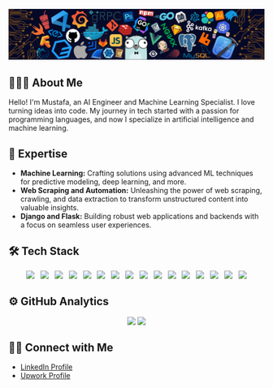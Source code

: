 ![](assets/header.png)

## 👨🏻‍💻 About Me

Hello! I'm Mustafa, an AI Engineer and Machine Learning Specialist. I love turning ideas into code. My journey in tech started with a passion for programming languages, and now I specialize in artificial intelligence and machine learning.

## 🤖 Expertise

*   **Machine Learning:** Crafting solutions using advanced ML techniques for predictive modeling, deep learning, and more.
*   **Web Scraping and Automation:** Unleashing the power of web scraping, crawling, and data extraction to transform unstructured content into valuable insights.
*   **Django and Flask:** Building robust web applications and backends with a focus on seamless user experiences.

## 🛠 Tech Stack
<p align="center">
  <img width="40px" src="https://cdn.jsdelivr.net/gh/devicons/devicon/icons/python/python-original.svg">&nbsp;&nbsp;
  <img width="40px" src="https://cdn.jsdelivr.net/gh/devicons/devicon/icons/javascript/javascript-original.svg">&nbsp;&nbsp;
  <img width="40px" src="https://cdn.jsdelivr.net/gh/devicons/devicon/icons/cplusplus/cplusplus-original.svg">&nbsp;&nbsp;
  <img width="40px" src="https://cdn.jsdelivr.net/gh/devicons/devicon/icons/tensorflow/tensorflow-original.svg">&nbsp;&nbsp;
  <img width="40px" src="https://cdn.jsdelivr.net/gh/devicons/devicon/icons/pytorch/pytorch-original.svg">&nbsp;&nbsp;
  <img width="40px" src="https://cdn.jsdelivr.net/gh/devicons/devicon/icons/numpy/numpy-original.svg">&nbsp;&nbsp;
  <img width="40px" src="https://cdn.jsdelivr.net/gh/devicons/devicon/icons/pandas/pandas-original.svg">&nbsp;&nbsp;
  <img width="40px" src="https://cdn.jsdelivr.net/gh/devicons/devicon/icons/django/django-plain.svg">&nbsp;&nbsp;
  <img width="40px" src="https://cdn.jsdelivr.net/gh/devicons/devicon/icons/flask/flask-original.svg">&nbsp;&nbsp;
  <img width="40px" src="https://cdn.jsdelivr.net/gh/devicons/devicon/icons/opencv/opencv-original.svg">&nbsp;&nbsp;
  <img width="40px" src="https://cdn.jsdelivr.net/gh/devicons/devicon/icons/selenium/selenium-original.svg">&nbsp;&nbsp;
  <img width="40px" src="https://cdn.jsdelivr.net/gh/devicons/devicon/icons/git/git-original.svg">&nbsp;&nbsp;
  <img width="40px" src="https://cdn.jsdelivr.net/gh/devicons/devicon/icons/linux/linux-original.svg">&nbsp;&nbsp;
  <img width="40px" src="https://cdn.jsdelivr.net/gh/devicons/devicon/icons/docker/docker-original-wordmark.svg">&nbsp;&nbsp;
  <img width="40px" src="https://cdn.jsdelivr.net/gh/devicons/devicon/icons/amazonwebservices/amazonwebservices-original.svg">&nbsp;&nbsp;
  <img width="40px" src="https://cdn.jsdelivr.net/gh/devicons/devicon/icons/digitalocean/digitalocean-original.svg">
</p>

## ⚙️ GitHub Analytics

<p align="center">
  <img height="125em" src="https://github-readme-stats-eight-theta.vercel.app/api?username=henalon0&show_icons=true&theme=algolia&include_all_commits=true&count_private=true"/>
  <img height="125em" src="https://github-readme-stats-eight-theta.vercel.app/api/top-langs/?username=henalon0&layout=compact&langs_count=8&theme=algolia"/>
</p>

## 🤝🏻 Connect with Me

*   [LinkedIn Profile](https://www.linkedin.com/in/mustafakel/)
*   [Upwork Profile](https://www.upwork.com/freelancers/mustafakel)
